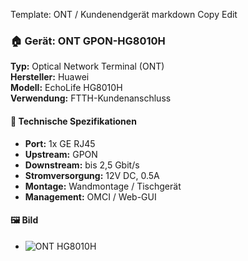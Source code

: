 Template: ONT / Kundenendgerät
markdown
Copy
Edit
### 🏠 Gerät: ONT GPON-HG8010H

**Typ:** Optical Network Terminal (ONT)  
**Hersteller:** Huawei  
**Modell:** EchoLife HG8010H  
**Verwendung:** FTTH-Kundenanschluss  

#### 🔌 Technische Spezifikationen
- **Port:** 1x GE RJ45
- **Upstream:** GPON
- **Downstream:** bis 2,5 Gbit/s
- **Stromversorgung:** 12V DC, 0.5A
- **Montage:** Wandmontage / Tischgerät
- **Management:** OMCI / Web-GUI

#### 🖼️ Bild
- ![ONT HG8010H](https://example.com/huawei-ont.jpg)